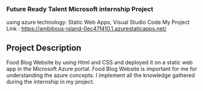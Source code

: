 ### Future Ready Talent Microsoft internship Project
using azure technology: Static Web Apps, Visual Studio Code
My Project Link : https://ambitious-island-0ec47f410.1.azurestaticapps.net/
## Project Description
Food Blog Website by using Html and CSS and deployed it on a static web app in the Microsoft Azure portal. Food Blog Website is important for me for understanding the azure concepts. I implement all the knowledge gathered during the internship in my project.
